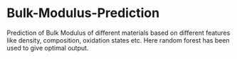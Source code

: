 # Bulk-Modulus-Prediction
Prediction of Bulk Modulus of different materials based on different features like density, composition, oxidation states etc. Here random forest has been used to give optimal output.

